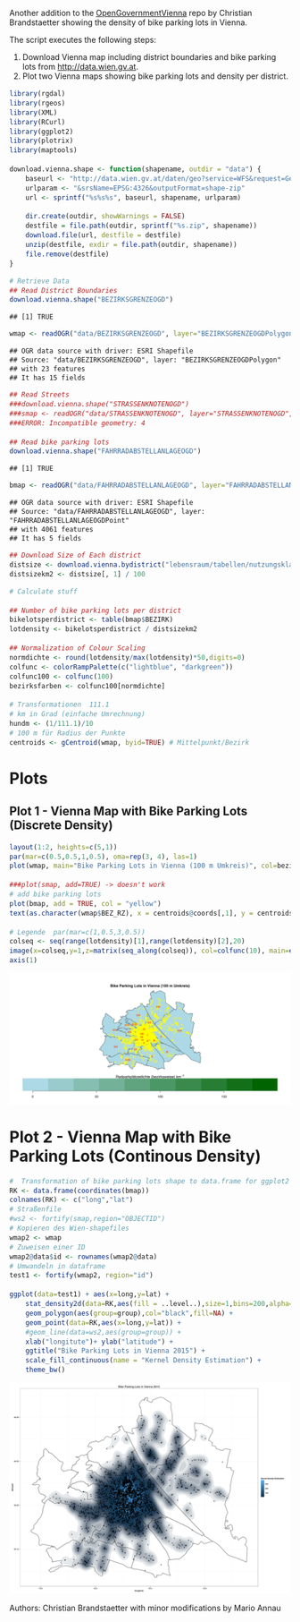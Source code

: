 Another addition to the  [OpenGovernmentVienna](https://github.com/ViennaR/OpenGovernmentVienna) repo by Christian Brandstaetter showing the density of bike parking lots in Vienna.

The script executes the following steps:

1. Download Vienna map including district boundaries and bike parking lots from http://data.wien.gv.at.
2. Plot two Vienna maps showing bike parking lots and density per district.


```r
library(rgdal) 
library(rgeos) 
library(XML)
library(RCurl)
library(ggplot2) 
library(plotrix) 
library(maptools)

download.vienna.shape <- function(shapename, outdir = "data") {
	baseurl <- "http://data.wien.gv.at/daten/geo?service=WFS&request=GetFeature&version=1.1.0&typeName=ogdwien:"
	urlparam <- "&srsName=EPSG:4326&outputFormat=shape-zip"	
	url <- sprintf("%s%s%s", baseurl, shapename, urlparam)
	
	dir.create(outdir, showWarnings = FALSE)
	destfile = file.path(outdir, sprintf("%s.zip", shapename))
	download.file(url, destfile = destfile)
	unzip(destfile, exdir = file.path(outdir, shapename))
	file.remove(destfile)
}
```


```r
# Retrieve Data
## Read District Boundaries
download.vienna.shape("BEZIRKSGRENZEOGD")
```

```
## [1] TRUE
```

```r
wmap <- readOGR("data/BEZIRKSGRENZEOGD", layer="BEZIRKSGRENZEOGDPolygon") 
```

```
## OGR data source with driver: ESRI Shapefile 
## Source: "data/BEZIRKSGRENZEOGD", layer: "BEZIRKSGRENZEOGDPolygon"
## with 23 features
## It has 15 fields
```

```r
## Read Streets
###download.vienna.shape("STRASSENKNOTENOGD")
###smap <- readOGR("data/STRASSENKNOTENOGD", layer="STRASSENKNOTENOGD", p4s = "+init=epsg:4326") 
###ERROR: Incompatible geometry: 4

## Read bike parking lots
download.vienna.shape("FAHRRADABSTELLANLAGEOGD")
```

```
## [1] TRUE
```

```r
bmap <- readOGR("data/FAHRRADABSTELLANLAGEOGD", layer="FAHRRADABSTELLANLAGEOGDPoint") 
```

```
## OGR data source with driver: ESRI Shapefile 
## Source: "data/FAHRRADABSTELLANLAGEOGD", layer: "FAHRRADABSTELLANLAGEOGDPoint"
## with 4061 features
## It has 5 fields
```

```r
## Download Size of Each district
distsize <- download.vienna.bydistrict("lebensraum/tabellen/nutzungsklassen-bez", skip.row = 2)
distsizekm2 <- distsize[, 1] / 100
```


```r
# Calculate stuff

## Number of bike parking lots per district
bikelotsperdistrict <- table(bmap$BEZIRK)
lotdensity <- bikelotsperdistrict / distsizekm2

## Normalization of Colour Scaling
normdichte <- round(lotdensity/max(lotdensity)*50,digits=0) 
colfunc <- colorRampPalette(c("lightblue", "darkgreen")) 
colfunc100 <- colfunc(100) 
bezirksfarben <- colfunc100[normdichte]

# Transformationen  111.1 
# km in Grad (einfache Umrechnung) 
hundm <- (1/111.1)/10 
# 100 m für Radius der Punkte  
centroids <- gCentroid(wmap, byid=TRUE) # Mittelpunkt/Bezirk
```


# Plots  

## Plot 1 - Vienna Map with Bike Parking Lots (Discrete Density)


```r
layout(1:2, heights=c(5,1)) 
par(mar=c(0.5,0.5,1,0.5), oma=rep(3, 4), las=1) 
plot(wmap, main="Bike Parking Lots in Vienna (100 m Umkreis)", col=bezirksfarben[wmap$BEZNR]) 

###plot(smap, add=TRUE) -> doesn't work 
# add bike parking lots
plot(bmap, add = TRUE, col = "yellow") 
text(as.character(wmap$BEZ_RZ), x = centroids@coords[,1], y = centroids@coords[,2], col="orangered",cex=0.8,font=2)

# Legende  par(mar=c(1,0.5,3,0.5)) 
colseq <- seq(range(lotdensity)[1],range(lotdensity)[2],20) 
image(x=colseq,y=1,z=matrix(seq_along(colseq)), col=colfunc(10), main=expression(paste("Radparkplätzedichte (bezirksweise) km"^-2)),axes=F) 
axis(1)  
```

![plot of chunk bikedensity-plot1](figure/bikedensity-plot1-1.svg) 

# Plot 2 - Vienna Map with Bike Parking Lots (Continous Density)  


```r
#  Transformation of bike parking lots shape to data.frame for ggplot2
RK <- data.frame(coordinates(bmap)) 
colnames(RK) <- c("long","lat") 
# Straßenfile  
#ws2 <- fortify(smap,region="OBJECTID")  
# Kopieren des Wien-shapefiles  
wmap2 <- wmap 
# Zuweisen einer ID  
wmap2@data$id <- rownames(wmap2@data) 
# Umwandeln in dataframe  
test1 <- fortify(wmap2, region="id")   

ggplot(data=test1) + aes(x=long,y=lat) +  
	stat_density2d(data=RK,aes(fill = ..level..),size=1,bins=200,alpha=0.1, geom="polygon",n=100) +  
	geom_polygon(aes(group=group),col="black",fill=NA) + 
	geom_point(data=RK,aes(x=long,y=lat)) + 
	#geom_line(data=ws2,aes(group=group)) + 
	xlab("longitute")+ ylab("latitude") + 
	ggtitle("Bike Parking Lots in Vienna 2015") + 
	scale_fill_continuous(name = "Kernel Density Estimation") + 
	theme_bw() 
```

![plot of chunk bikedensity-plot2](figure/bikedensity-plot2-1.svg) 

Authors: Christian Brandstaetter with minor modifications by Mario Annau
